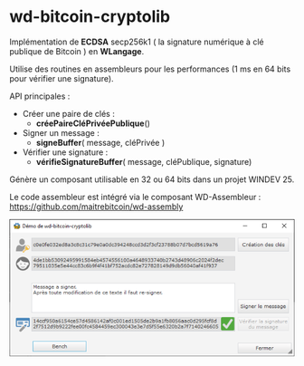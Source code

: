 # wd-bitcoin-cryptolib
Implémentation de **ECDSA** secp256k1 ( la signature numérique à clé publique de Bitcoin ) en **WLangage**.

Utilise des routines en assembleurs pour les performances (1 ms en 64 bits pour vérifier une signature).

API principales :
* Créer une paire de clés :
  * **créePaireCléPrivéePublique**()
* Signer un message :
  * **signeBuffer**( message, cléPrivée )
* Vérifier une signature :
  * **vérifieSignatureBuffer**( message, cléPublique, signature)

 
 Génère un composant utilisable en 32 ou 64 bits dans un projet WINDEV 25.
 
 Le code assembleur est intégré via le composant WD-Assembleur : https://github.com/maitrebitcoin/wd-assembly

![HC exemple](/HC_Demo.png)
